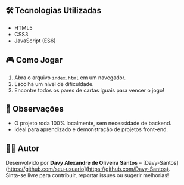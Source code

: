 ## 🛠️ Tecnologias Utilizadas

- HTML5
- CSS3
- JavaScript (ES6)

## 🎮 Como Jogar

1. Abra o arquivo `index.html` em um navegador.
2. Escolha um nível de dificuldade.
3. Encontre todos os pares de cartas iguais para vencer o jogo!

## 📌 Observações

- O projeto roda 100% localmente, sem necessidade de backend.
- Ideal para aprendizado e demonstração de projetos front-end.

## 🧑‍💻 Autor

Desenvolvido por **Davy Alexandre de Oliveira Santos** – [Davy-Santos](https://github.com/seu-usuario](https://github.com/Davy-Santos).  
Sinta-se livre para contribuir, reportar issues ou sugerir melhorias!


